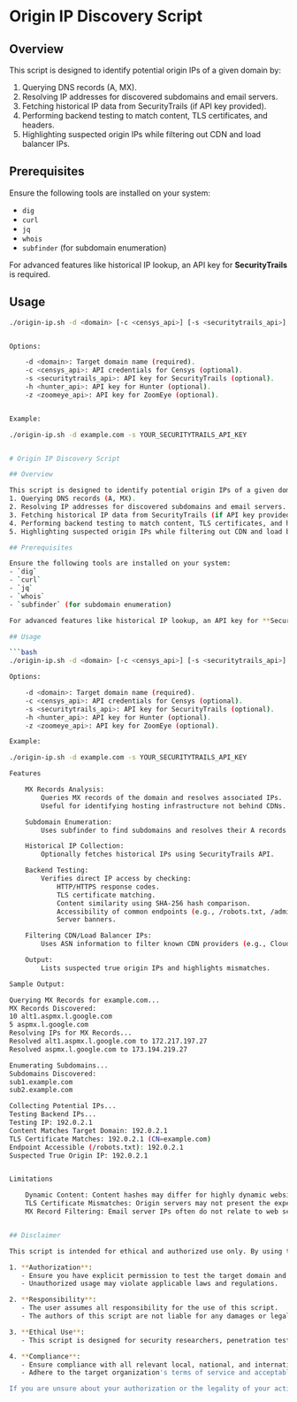 # Origin IP Discovery Script

## Overview

This script is designed to identify potential origin IPs of a given domain by:
1. Querying DNS records (A, MX).
2. Resolving IP addresses for discovered subdomains and email servers.
3. Fetching historical IP data from SecurityTrails (if API key provided).
4. Performing backend testing to match content, TLS certificates, and headers.
5. Highlighting suspected origin IPs while filtering out CDN and load balancer IPs.

## Prerequisites

Ensure the following tools are installed on your system:
- `dig`
- `curl`
- `jq`
- `whois`
- `subfinder` (for subdomain enumeration)

For advanced features like historical IP lookup, an API key for **SecurityTrails** is required.

## Usage

```bash
./origin-ip.sh -d <domain> [-c <censys_api>] [-s <securitytrails_api>] [-h <hunter_api>] [-z <zoomeye_api>]


Options:

    -d <domain>: Target domain name (required).
    -c <censys_api>: API credentials for Censys (optional).
    -s <securitytrails_api>: API key for SecurityTrails (optional).
    -h <hunter_api>: API key for Hunter (optional).
    -z <zoomeye_api>: API key for ZoomEye (optional).


Example:

./origin-ip.sh -d example.com -s YOUR_SECURITYTRAILS_API_KEY


# Origin IP Discovery Script

## Overview

This script is designed to identify potential origin IPs of a given domain by:
1. Querying DNS records (A, MX).
2. Resolving IP addresses for discovered subdomains and email servers.
3. Fetching historical IP data from SecurityTrails (if API key provided).
4. Performing backend testing to match content, TLS certificates, and headers.
5. Highlighting suspected origin IPs while filtering out CDN and load balancer IPs.

## Prerequisites

Ensure the following tools are installed on your system:
- `dig`
- `curl`
- `jq`
- `whois`
- `subfinder` (for subdomain enumeration)

For advanced features like historical IP lookup, an API key for **SecurityTrails** is required.

## Usage

```bash
./origin-ip.sh -d <domain> [-c <censys_api>] [-s <securitytrails_api>] [-h <hunter_api>] [-z <zoomeye_api>]

Options:

    -d <domain>: Target domain name (required).
    -c <censys_api>: API credentials for Censys (optional).
    -s <securitytrails_api>: API key for SecurityTrails (optional).
    -h <hunter_api>: API key for Hunter (optional).
    -z <zoomeye_api>: API key for ZoomEye (optional).

Example:

./origin-ip.sh -d example.com -s YOUR_SECURITYTRAILS_API_KEY

Features

    MX Records Analysis:
        Queries MX records of the domain and resolves associated IPs.
        Useful for identifying hosting infrastructure not behind CDNs.

    Subdomain Enumeration:
        Uses subfinder to find subdomains and resolves their A records.

    Historical IP Collection:
        Optionally fetches historical IPs using SecurityTrails API.

    Backend Testing:
        Verifies direct IP access by checking:
            HTTP/HTTPS response codes.
            TLS certificate matching.
            Content similarity using SHA-256 hash comparison.
            Accessibility of common endpoints (e.g., /robots.txt, /admin).
            Server banners.

    Filtering CDN/Load Balancer IPs:
        Uses ASN information to filter known CDN providers (e.g., Cloudflare, AWS, Akamai).

    Output:
        Lists suspected true origin IPs and highlights mismatches.

Sample Output:

Querying MX Records for example.com...
MX Records Discovered:
10 alt1.aspmx.l.google.com
5 aspmx.l.google.com
Resolving IPs for MX Records...
Resolved alt1.aspmx.l.google.com to 172.217.197.27
Resolved aspmx.l.google.com to 173.194.219.27

Enumerating Subdomains...
Subdomains Discovered:
sub1.example.com
sub2.example.com

Collecting Potential IPs...
Testing Backend IPs...
Testing IP: 192.0.2.1
Content Matches Target Domain: 192.0.2.1
TLS Certificate Matches: 192.0.2.1 (CN=example.com)
Endpoint Accessible (/robots.txt): 192.0.2.1
Suspected True Origin IP: 192.0.2.1


Limitations

    Dynamic Content: Content hashes may differ for highly dynamic websites.
    TLS Certificate Mismatches: Origin servers may not present the expected certificate.
    MX Record Filtering: Email server IPs often do not relate to web server infrastructure.


## Disclaimer

This script is intended for ethical and authorized use only. By using this script, you agree to the following:

1. **Authorization**:
   - Ensure you have explicit permission to test the target domain and its associated infrastructure.
   - Unauthorized usage may violate applicable laws and regulations.

2. **Responsibility**:
   - The user assumes all responsibility for the use of this script.
   - The authors of this script are not liable for any damages or legal issues arising from its use.

3. **Ethical Use**:
   - This script is designed for security researchers, penetration testers, and system administrators to identify potential vulnerabilities in a controlled and ethical environment.

4. **Compliance**:
   - Ensure compliance with all relevant local, national, and international laws.
   - Adhere to the target organization's terms of service and acceptable use policies.

If you are unsure about your authorization or the legality of your activities, consult with legal counsel before proceeding.
